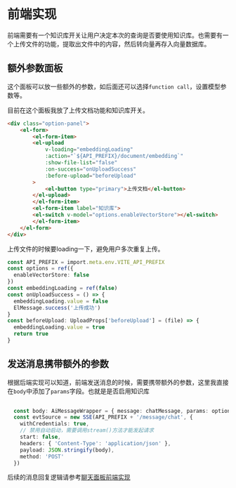 # 前端实现

前端需要有一个知识库开关让用户决定本次的查询是否要使用知识库。也需要有一个上传文件的功能，提取出文件中的内容，然后转向量再存入向量数据库。

## 额外参数面板

这个面板可以放一些额外的参数，如后面还可以选择`function call`，设置模型参数等。

目前在这个面板我放了上传文档功能和知识库开关。

```html
<div class="option-panel">
    <el-form>
        <el-form-item>
        <el-upload
            v-loading="embeddingLoading"
            :action="`${API_PREFIX}/document/embedding`"
            :show-file-list="false"
            :on-success="onUploadSuccess"
            :before-upload="beforeUpload"
        >
            <el-button type="primary">上传文档</el-button>
        </el-upload>
        </el-form-item>
        <el-form-item label="知识库">
        <el-switch v-model="options.enableVectorStore"></el-switch>
        </el-form-item>
    </el-form>
</div>
```

上传文件的时候要loading一下，避免用户多次重复上传。

```ts
const API_PREFIX = import.meta.env.VITE_API_PREFIX
const options = ref({
  enableVectorStore: false
})
const embeddingLoading = ref(false)
const onUploadSuccess = () => {
  embeddingLoading.value = false
  ElMessage.success('上传成功')
}
const beforeUpload: UploadProps['beforeUpload'] = (file) => {
  embeddingLoading.value = true
  return true
}
```

## 发送消息携带额外的参数

根据后端实现可以知道，前端发送消息的时候，需要携带额外的参数，这里我直接在`body`中添加了`params`字段。也就是是否启用知识库

```ts
     
  const body: AiMessageWrapper = { message: chatMessage, params: options.value }
  const evtSource = new SSE(API_PREFIX + '/message/chat', {
    withCredentials: true,
    // 禁用自动启动，需要调用stream()方法才能发起请求
    start: false,
    headers: { 'Content-Type': 'application/json' },
    payload: JSON.stringify(body),
    method: 'POST'
  })
```

后续的消息回复逻辑请参考[聊天面板前端实现](../chat-page/frontend.md)
